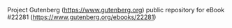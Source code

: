 Project Gutenberg (https://www.gutenberg.org) public repository for eBook #22281 (https://www.gutenberg.org/ebooks/22281)
